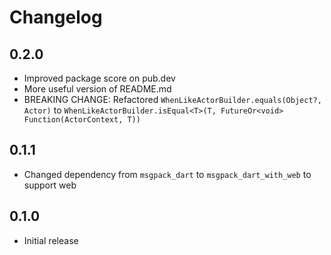 # Changelog

## 0.2.0

- Improved package score on pub.dev
- More useful version of README.md
- BREAKING CHANGE: Refactored `WhenLikeActorBuilder.equals(Object?, Actor)` to `WhenLikeActorBuilder.isEqual<T>(T, FutureOr<void> Function(ActorContext, T))`

## 0.1.1

- Changed dependency from `msgpack_dart` to `msgpack_dart_with_web` to support web

## 0.1.0

- Initial release